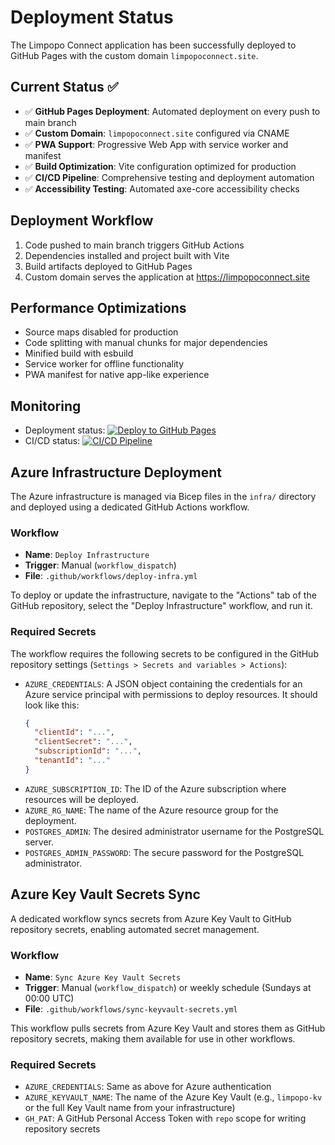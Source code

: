 # Deployment Status

The Limpopo Connect application has been successfully deployed to GitHub Pages with the custom domain `limpopoconnect.site`.

## Current Status ✅
- ✅ **GitHub Pages Deployment**: Automated deployment on every push to main branch
- ✅ **Custom Domain**: `limpopoconnect.site` configured via CNAME
- ✅ **PWA Support**: Progressive Web App with service worker and manifest
- ✅ **Build Optimization**: Vite configuration optimized for production
- ✅ **CI/CD Pipeline**: Comprehensive testing and deployment automation
- ✅ **Accessibility Testing**: Automated axe-core accessibility checks

## Deployment Workflow
1. Code pushed to main branch triggers GitHub Actions
2. Dependencies installed and project built with Vite
3. Build artifacts deployed to GitHub Pages
4. Custom domain serves the application at https://limpopoconnect.site

## Performance Optimizations
- Source maps disabled for production
- Code splitting with manual chunks for major dependencies
- Minified build with esbuild
- Service worker for offline functionality
- PWA manifest for native app-like experience

## Monitoring
- Deployment status: [![Deploy to GitHub Pages](https://github.com/Tshikwetamakole/Limpopo-Connect/actions/workflows/deploy-pages.yml/badge.svg)](https://github.com/Tshikwetamakole/Limpopo-Connect/actions/workflows/deploy-pages.yml)
- CI/CD status: [![CI/CD Pipeline](https://github.com/Tshikwetamakole/Limpopo-Connect/actions/workflows/ci-cd.yml/badge.svg)](https://github.com/Tshikwetamakole/Limpopo-Connect/actions/workflows/ci-cd.yml)

## Azure Infrastructure Deployment

The Azure infrastructure is managed via Bicep files in the `infra/` directory and deployed using a dedicated GitHub Actions workflow.

### Workflow
- **Name**: `Deploy Infrastructure`
- **Trigger**: Manual (`workflow_dispatch`)
- **File**: `.github/workflows/deploy-infra.yml`

To deploy or update the infrastructure, navigate to the "Actions" tab of the GitHub repository, select the "Deploy Infrastructure" workflow, and run it.

### Required Secrets
The workflow requires the following secrets to be configured in the GitHub repository settings (`Settings > Secrets and variables > Actions`):

-   `AZURE_CREDENTIALS`: A JSON object containing the credentials for an Azure service principal with permissions to deploy resources. It should look like this:
    ```json
    {
      "clientId": "...",
      "clientSecret": "...",
      "subscriptionId": "...",
      "tenantId": "..."
    }
    ```
-   `AZURE_SUBSCRIPTION_ID`: The ID of the Azure subscription where resources will be deployed.
-   `AZURE_RG_NAME`: The name of the Azure resource group for the deployment.
-   `POSTGRES_ADMIN`: The desired administrator username for the PostgreSQL server.
-   `POSTGRES_ADMIN_PASSWORD`: The secure password for the PostgreSQL administrator.

## Azure Key Vault Secrets Sync

A dedicated workflow syncs secrets from Azure Key Vault to GitHub repository secrets, enabling automated secret management.

### Workflow
- **Name**: `Sync Azure Key Vault Secrets`
- **Trigger**: Manual (`workflow_dispatch`) or weekly schedule (Sundays at 00:00 UTC)
- **File**: `.github/workflows/sync-keyvault-secrets.yml`

This workflow pulls secrets from Azure Key Vault and stores them as GitHub repository secrets, making them available for use in other workflows.

### Required Secrets
-   `AZURE_CREDENTIALS`: Same as above for Azure authentication
-   `AZURE_KEYVAULT_NAME`: The name of the Azure Key Vault (e.g., `limpopo-kv` or the full Key Vault name from your infrastructure)
-   `GH_PAT`: A GitHub Personal Access Token with `repo` scope for writing repository secrets